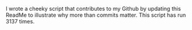 I wrote a cheeky script that contributes to my Github by updating this ReadMe to illustrate why more than commits matter. This script has run 3137 times.